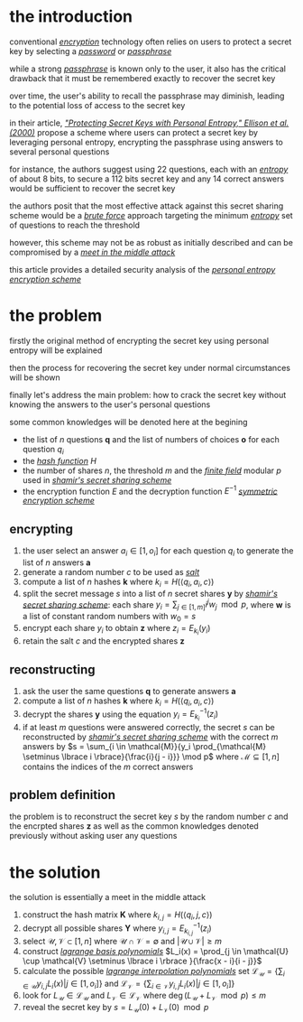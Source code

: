 # the introduction

conventional *[encryption](https://en.wikipedia.org/wiki/Encryption)* technology often relies on users to protect a secret key by selecting a *[password](https://en.wikipedia.org/wiki/Password)* or *[passphrase](https://en.wikipedia.org/wiki/Passphrase)*

while a strong *[passphrase](https://en.wikipedia.org/wiki/Passphrase)* is known only to the user, it also has the critical drawback that it must be remembered exactly to recover the secret key

over time, the user's ability to recall the passphrase may diminish, leading to the potential loss of access to the secret key

in their article, *["Protecting Secret Keys with Personal Entropy," Ellison et al. (2000)](https://www.researchgate.net/publication/223831757_Protecting_secret_keys_with_personal_entropy)* propose a scheme where users can protect a secret key by leveraging personal entropy, encrypting the passphrase using answers to several personal questions

for instance, the authors suggest using 22 questions, each with an *[entropy](https://en.wikipedia.org/wiki/Entropy_(information_theory))* of about 8 bits, to secure a 112 bits secret key and any 14 correct answers would be sufficient to recover the secret key

the authors posit that the most effective attack against this secret sharing scheme would be a *[brute force](https://en.wikipedia.org/wiki/Brute-force_attack)* approach targeting the minimum *[entropy](https://en.wikipedia.org/wiki/Entropy_(information_theory))* set of questions to reach the threshold

however, this scheme may not be as robust as initially described and can be compromised by a *[meet in the middle attack](https://en.wikipedia.org/wiki/Meet-in-the-middle_attack)*

this article provides a detailed security analysis of the *[personal entropy encryption scheme](https://www.researchgate.net/publication/223831757_Protecting_secret_keys_with_personal_entropy)*

# the problem

firstly the original method of encrypting the secret key using personal entropy will be explained

then the process for recovering the secret key under normal circumstances will be shown

finally let's address the main problem: how to crack the secret key without knowing the answers to the user's personal questions

some common knowledges will be denoted here at the begining

- the list of $n$ questions $\mathbf{q}$ and the list of numbers of choices $\mathbf{o}$ for each question $q_i$
- the *[hash function](https://en.wikipedia.org/wiki/Hash_function)* $H$
- the number of shares $n$, the threshold $m$ and the *[finite field](https://en.wikipedia.org/wiki/Finite_field)* modular $p$ used in *[shamir's secret sharing scheme](https://en.wikipedia.org/wiki/Shamir%27s_secret_sharing)*
- the encryption function $E$ and the decryption function $E^{-1}$ *[symmetric encryption scheme](https://en.wikipedia.org/wiki/Symmetric-key_algorithm)*

## encrypting

1. the user select an answer $a_i \in [1, o_i]$ for each question $q_i$ to generate the list of $n$ answers $\mathbf{a}$
2. generate a random number $c$ to be used as *[salt](https://en.wikipedia.org/wiki/Salt_(cryptography))*
3. compute a list of $n$ hashes $\mathbf{k}$ where $k_i = H(\langle q_i, a_i, c \rangle)$
4. split the secret message $s$ into a list of $n$ secret shares $\mathbf{y}$ by *[shamir's secret sharing scheme](https://en.wikipedia.org/wiki/Shamir%27s_secret_sharing)*: each share $y_i = \sum_{j \in [1,m]}{i^j w_j} \mod p$, where $\mathbf{w}$ is a list of constant random numbers with $w_0 = s$
5. encrypt each share $y_i$ to obtain $\mathbf{z}$ where $z_i = E_{k_i}(y_i)$
6. retain the salt $c$ and the encrypted shares $\mathbf{z}$

## reconstructing

1. ask the user the same questions $\mathbf{q}$ to generate answers $\mathbf{a}$
2. compute a list of $n$ hashes $\mathbf{k}$ where $k_i = H(\langle q_i, a_i, c \rangle)$
3. decrypt the shares $\mathbf{y}$ using the equation $y_i = E_{k_i}^{-1}(z_i)$
4. if at least $m$ questions were answered correctly, the secret $s$ can be reconstructed by *[shamir's secret sharing scheme](https://en.wikipedia.org/wiki/Shamir%27s_secret_sharing)* with the correct $m$ answers by $s = \sum_{i \in \mathcal{M}}{y_i \prod_{\mathcal{M} \setminus \lbrace i \rbrace}{\frac{i}{j - i}}} \mod p$ where $\mathcal{M} \subseteq [1, n]$ contains the indices of the $m$ correct answers

## problem definition

the problem is to reconstruct the secret key $s$ by the random number $c$ and the encrpted shares $\mathbf{z}$ as well as the common knowledges denoted previously without asking user any questions

# the solution

the solution is essentially a meet in the middle attack

1. construct the hash matrix $\mathbf{K}$ where $k_{i,j} = H(\langle q_i, j, c \rangle)$
2. decrypt all possible shares $\mathbf{Y}$ where $y_{i,j} = E_{k_{i, j}}^{-1}(z_i)$
3. select $\mathcal{U}, \mathcal{V} \subset [1, n]$ where $\mathcal{U} \cap \mathcal{V} = \emptyset$ and $|\mathcal{U} \cup \mathcal{V}| \ge m$
4. construct *[lagrange basis polynomials](https://en.wikipedia.org/wiki/Lagrange_polynomial)* $L_i(x) = \prod_{j \in \mathcal{U} \cup \mathcal{V} \setminus \lbrace i \rbrace }{\frac{x - i}{i - j}}$
5. calculate the possible *[lagrange interpolation polynomials](https://en.wikipedia.org/wiki/Lagrange_polynomial)* set $\mathcal{L_U} = \lbrace \sum_{i \in \mathcal{U}}{y_{i,j} L_i(x)} | j \in [1, o_i] \rbrace$ and $\mathcal{L_V} = \lbrace \sum_{i \in \mathcal{V}}{y_{i,j} L_i(x)} | j \in [1, o_i] \rbrace$
6. look for $L_{\mathcal{U}} \in \mathcal{L_U}$ and $L_{\mathcal{V}} \in \mathcal{L_V}$ where $\deg (L_{\mathcal{U}} + L_{\mathcal{V}} \mod p) \le m$
7. reveal the secret key by $s = L_{\mathcal{U}}(0) + L_{\mathcal{V}}(0) \mod p$
